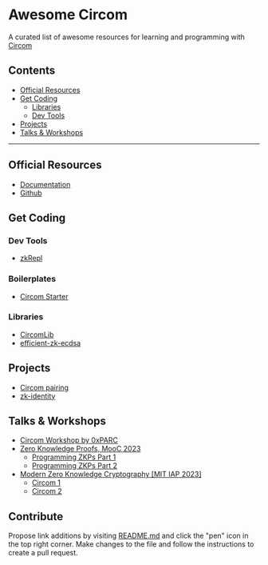 # Awesome Circom

A curated list of awesome resources for learning and programming with [Circom](https://iden3.io/circom)

## Contents

- [Official Resources](#official-resources)
- [Get Coding](#get-coding)
  - [Libraries](#libraries)
  - [Dev Tools](#dev-tools)
- [Projects](#projects)
- [Talks & Workshops](#talks-workshops)

---

## Official Resources

- [Documentation](https://docs.circom.io/)
- [Github](https://github.com/iden3/circom)

## Get Coding

### Dev Tools

- [zkRepl](https://zkrepl.dev/)

### Boilerplates

- [Circom Starter](https://github.com/0xPARC/circom-starter)

### Libraries

- [CircomLib](https://github.com/iden3/circomlib)
- [efficient-zk-ecdsa](https://github.com/personaelabs/efficient-zk-ecdsa)

## Projects

- [Circom pairing](https://github.com/yi-sun/circom-pairing)
- [zk-identity](https://github.com/jefflau/zk-identity)

## Talks & Workshops

- [Circom Workshop by 0xPARC](https://learn.0xparc.org/materials/circom/learning-group-1/circom-1)
- [Zero Knowledge Proofs, MooC 2023](https://zk-learning.org)
  - [Programming ZKPs Part 1](https://www.youtube.com/watch?v=kho-vcQGa0c)
  - [Programming ZKPs Part 2](https://www.youtube.com/watch?v=guQoS2xSksI)
- [Modern Zero Knowledge Cryptography [MIT IAP 2023]](https://zkiap.com/)
  - [Circom 1](https://www.youtube.com/watch?v=El64GK_rM6c)
  - [Circom 2](https://www.youtube.com/watch?v=CjaMn9bMeFg)

## Contribute

Propose link additions by visiting [README.md](./README.md) and click the "pen" icon in the top right corner. Make changes to the file and follow the instructions to create a pull request.
